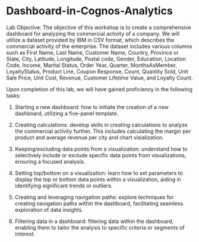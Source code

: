 # Dashboard-in-Cognos-Analytics
Lab Objective:
The objective of this workshop is to create a comprehensive dashboard for analyzing the commercial activity of a company. We will utilize a dataset provided by IBM in CSV format, which describes the commercial activity of the enterprise. The dataset includes various columns such as First Name, Last Name, Customer Name, Country, Province or State, City, Latitude, Longitude, Postal code, Gender, Education, Location Code, Income, Marital Status, Order Year, Quarter, MonthsAsMember, LoyaltyStatus, Product Line, Coupon Response, Count, Quantity Sold, Unit Sale Price, Unit Cost, Revenue, Customer Lifetime Value, and Loyalty Count.

Upon completion of this lab, we will have gained proficiency in the following tasks:

1. Starting a new dashboard: how to initiate the creation of a new dashboard, utilizing a five-panel template.

2. Creating calculations: develop skills in creating calculations to analyze the commercial activity further. This includes calculating the margin per product and average revenue per city and chart visialization.

3. Keeping/excluding data points from a visualization: understand how to selectively include or exclude specific data points from visualizations, ensuring a focused analysis.

4. Setting top/bottom on a visualization:  learn how to set parameters to display the top or bottom data points within a visualization, aiding in identifying significant trends or outliers.

5. Creating and leveraging navigation paths:  explore techniques for creating navigation paths within the dashboard, facilitating seamless exploration of data insights.

6. Filtering data in a dashboard:  filtering data within the dashboard, enabling them to tailor the analysis to specific criteria or segments of interest.



